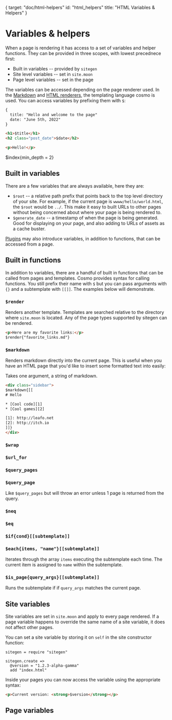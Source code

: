 {
  target: "doc/html-helpers"
  id: "html_helpers"
  title: "HTML Variables & Helpers"
}

# Variables & helpers

When a page is rendering it has access to a set of variables and helper
functions. They can be provided in three scopes, with lowest precednece first:

* Built in variables -- provided by `sitegen`
* Site level variables -- set in `site.moon`
* Page level variables -- set in the page


The variables can be accessed depending on the page renderer used. In the
[Markdown][markdown-renderer] and [HTML renderers][html-renderer], the templating language cosmo is used. You can
access variables by prefixing them with `$`:


```html
{
  title: "Hello and welcome to the page"
  date: "June 5th, 2022"
}

<h1>$title</h1>
<h2 class="post_date">$date</h2>

<p>Hello!</p>
```

$index{min_depth = 2}

## Built in variables

There are a few variables that are always available, here they are:

* `$root` -- a relative path prefix that points back to the top level directory of your site. For example, if the current page is `wwww/hello/world.html`, the `$root` would be `../`. This make it easy to built URLs to other pages without being concerned about where your page is being rendered to.
* `$generate_date` -- a timestamp of when the page is being generated. Good for displaying on your page, and also adding to URLs of assets as a cache buster.

[Plugins][plugins] may also introduce variables, in addition to functions, that can be accessed from a page.


## Built in functions

In addition to variables, there are a handful of built in functions that can be
called from pages and templates. Cosmo provides syntax for calling functions.
You still prefix their name with `$` but you can pass arguments with `{}` and a
subtemplate with `[[]]`. The examples below will demonstrate.

### `$render`

Renders another template. Templates are searched relative to the directory
where `site.moon` is located. Any of the page types supported by sitegen can be
rendered.

```html
<p>Here are my favorite links:</p>
$render{"favorite_links.md"}
```

### `$markdown`

Renders markdown directly into the current page. This is useful when you have
an HTML page that you'd like to insert some formatted text into easily:

Takes one argument, a string of markdown.

```html
<div class="sidebar">
$markdown{[[
# Hello

* [Cool code][1]
* [Cool games][2]

[1]: http://leafo.net
[2]: http://itch.io
]]}
</div>
```

### `$wrap`

### `$url_for`

### `$query_pages`

### `$query_page`

Like `$query_pages` but will throw an error unless 1 page is returned from the
query.

### `$neq`

### `$eq`

### `$if{cond}[[subtemplate]]`

### `$each{items, "name"}[[subtemplate]]`

Iterates through the array `items` executing the subtemplate each time. The
current item is assigned to `name` within the subtemplate.

### `$is_page{query_args}[[subtemplate]]`

Runs the subtemplate if if `query_args` matches the current page.

## Site variables

Site variables are set in `site.moon` and apply to every page rendered. If a
page variable happens to override the same name of a site variable, it does not
affect other pages.

You can set a site variable by storing it on `self` in the site constructor
function:

```moon
sitegen = require "sitegen"

sitegen.create =>
  @version = "1.2.3-alpha-gamma"
  add "index.html"
```

Inside your pages you can now access the variable using the appropriate syntax:

```html
<p>Current version: <strong>$version</strong></p>
```

## Page variables


[cosmo]: http://cosmo.luaforge.net/
[plugins]: $root/doc/plugins.html
[markdown-renderer]: $url_for{id="renderers.markdown"}
[html-renderer]: $url_for{id="renderers.html"}

